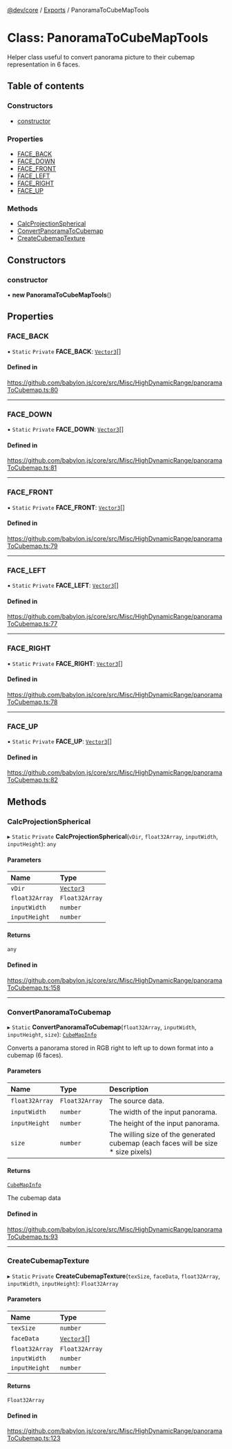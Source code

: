 [@dev/core](../README.md) / [Exports](../modules.md) / PanoramaToCubeMapTools

# Class: PanoramaToCubeMapTools

Helper class useful to convert panorama picture to their cubemap representation in 6 faces.

## Table of contents

### Constructors

- [constructor](PanoramaToCubeMapTools.md#constructor)

### Properties

- [FACE\_BACK](PanoramaToCubeMapTools.md#face_back)
- [FACE\_DOWN](PanoramaToCubeMapTools.md#face_down)
- [FACE\_FRONT](PanoramaToCubeMapTools.md#face_front)
- [FACE\_LEFT](PanoramaToCubeMapTools.md#face_left)
- [FACE\_RIGHT](PanoramaToCubeMapTools.md#face_right)
- [FACE\_UP](PanoramaToCubeMapTools.md#face_up)

### Methods

- [CalcProjectionSpherical](PanoramaToCubeMapTools.md#calcprojectionspherical)
- [ConvertPanoramaToCubemap](PanoramaToCubeMapTools.md#convertpanoramatocubemap)
- [CreateCubemapTexture](PanoramaToCubeMapTools.md#createcubemaptexture)

## Constructors

### constructor

• **new PanoramaToCubeMapTools**()

## Properties

### FACE\_BACK

▪ `Static` `Private` **FACE\_BACK**: [`Vector3`](Vector3.md)[]

#### Defined in

https://github.com/babylon.js/core/src/Misc/HighDynamicRange/panoramaToCubemap.ts:80

___

### FACE\_DOWN

▪ `Static` `Private` **FACE\_DOWN**: [`Vector3`](Vector3.md)[]

#### Defined in

https://github.com/babylon.js/core/src/Misc/HighDynamicRange/panoramaToCubemap.ts:81

___

### FACE\_FRONT

▪ `Static` `Private` **FACE\_FRONT**: [`Vector3`](Vector3.md)[]

#### Defined in

https://github.com/babylon.js/core/src/Misc/HighDynamicRange/panoramaToCubemap.ts:79

___

### FACE\_LEFT

▪ `Static` `Private` **FACE\_LEFT**: [`Vector3`](Vector3.md)[]

#### Defined in

https://github.com/babylon.js/core/src/Misc/HighDynamicRange/panoramaToCubemap.ts:77

___

### FACE\_RIGHT

▪ `Static` `Private` **FACE\_RIGHT**: [`Vector3`](Vector3.md)[]

#### Defined in

https://github.com/babylon.js/core/src/Misc/HighDynamicRange/panoramaToCubemap.ts:78

___

### FACE\_UP

▪ `Static` `Private` **FACE\_UP**: [`Vector3`](Vector3.md)[]

#### Defined in

https://github.com/babylon.js/core/src/Misc/HighDynamicRange/panoramaToCubemap.ts:82

## Methods

### CalcProjectionSpherical

▸ `Static` `Private` **CalcProjectionSpherical**(`vDir`, `float32Array`, `inputWidth`, `inputHeight`): `any`

#### Parameters

| Name | Type |
| :------ | :------ |
| `vDir` | [`Vector3`](Vector3.md) |
| `float32Array` | `Float32Array` |
| `inputWidth` | `number` |
| `inputHeight` | `number` |

#### Returns

`any`

#### Defined in

https://github.com/babylon.js/core/src/Misc/HighDynamicRange/panoramaToCubemap.ts:158

___

### ConvertPanoramaToCubemap

▸ `Static` **ConvertPanoramaToCubemap**(`float32Array`, `inputWidth`, `inputHeight`, `size`): [`CubeMapInfo`](../interfaces/CubeMapInfo.md)

Converts a panorama stored in RGB right to left up to down format into a cubemap (6 faces).

#### Parameters

| Name | Type | Description |
| :------ | :------ | :------ |
| `float32Array` | `Float32Array` | The source data. |
| `inputWidth` | `number` | The width of the input panorama. |
| `inputHeight` | `number` | The height of the input panorama. |
| `size` | `number` | The willing size of the generated cubemap (each faces will be size * size pixels) |

#### Returns

[`CubeMapInfo`](../interfaces/CubeMapInfo.md)

The cubemap data

#### Defined in

https://github.com/babylon.js/core/src/Misc/HighDynamicRange/panoramaToCubemap.ts:93

___

### CreateCubemapTexture

▸ `Static` `Private` **CreateCubemapTexture**(`texSize`, `faceData`, `float32Array`, `inputWidth`, `inputHeight`): `Float32Array`

#### Parameters

| Name | Type |
| :------ | :------ |
| `texSize` | `number` |
| `faceData` | [`Vector3`](Vector3.md)[] |
| `float32Array` | `Float32Array` |
| `inputWidth` | `number` |
| `inputHeight` | `number` |

#### Returns

`Float32Array`

#### Defined in

https://github.com/babylon.js/core/src/Misc/HighDynamicRange/panoramaToCubemap.ts:123
